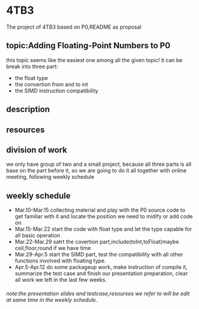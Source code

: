 # 4TB3
The project of 4TB3 based on P0,README as proposal
## topic:Adding Floating-Point Numbers to P0
this topic seems like the easiest one among all the given topic!
it can be break into three part:
+ the float type
+ the convertion from and to int
+ the SIMD instruction compatibility
## description

## resources

## division of work
we only have group of two and a small project, because all three parts is all base on the part before it, so we are going to do it all together with online meeting, following weekly schedule

## weekly schedule
+ Mar.10-Mar.15 collecting material and play with the P0 source code to get familiar with it and locate the position we need to midify or add code on
+ Mar.15-Mar.22 start the code with float type and let the type capable for all basic operation
+ Mar.22-Mar.29 satrt the covertion part,include(toInt,toFloat)maybe ceil,floor,round if we have time
+ Mar.29-Apr.5 start the SIMD part, test the compatibility with all other functions involved with floating type.
+ Apr.5-Apr.12 do some packageup work, make instruction of compile it, summarize the test case and finish our presentation preparation, clear all work we left in the last few weeks.
###### note:the presentation slides and testcase,resourses we refer to will be edit at same time in the weekly schedule.
